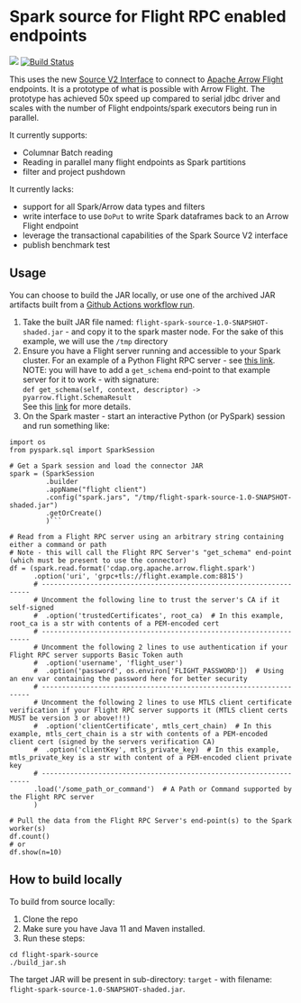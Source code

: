 Spark source for Flight RPC enabled endpoints
=========================================

[<img src="https://img.shields.io/badge/GitHub-rymurr%2Fflight--spark--source-blue.svg?logo=Github">](https://github.com/rymurr/flight-spark-source)
[![Build Status](https://github.com/rymurr/flight-spark-source/actions/workflows/maven-build.yml/badge.svg)](https://github.com/rymurr/flight-spark-source/actions/workflows/maven-build.yml)

This uses the new [Source V2 Interface](https://databricks.com/session/apache-spark-data-source-v2) to connect to 
[Apache Arrow Flight](https://www.dremio.com/understanding-apache-arrow-flight/) endpoints. It is a prototype of what is 
possible with Arrow Flight. The prototype has achieved 50x speed up compared to serial jdbc driver and scales with the
number of Flight endpoints/spark executors being run in parallel.

It currently supports:

* Columnar Batch reading
* Reading in parallel many flight endpoints as Spark partitions 
* filter and project pushdown

It currently lacks:

* support for all Spark/Arrow data types and filters
* write interface to use `DoPut` to write Spark dataframes back to an Arrow Flight endpoint
* leverage the transactional capabilities of the Spark Source V2 interface
* publish benchmark test

## Usage
You can choose to build the JAR locally, or use one of the archived JAR artifacts built from a [Github Actions workflow run](https://github.com/rymurr/flight-spark-source/actions/workflows/maven-build.yml).

1. Take the built JAR file named: `flight-spark-source-1.0-SNAPSHOT-shaded.jar` - and copy it to the spark master node.  For the sake of this example, we will use the `/tmp` directory
2. Ensure you have a Flight server running and accessible to your Spark cluster.  For an example of a Python Flight RPC server - see [this link](https://arrow.apache.org/cookbook/py/flight.html#streaming-parquet-storage-service).   
   NOTE: you will have to add a `get_schema` end-point to that example server for it to work - with signature:   
```def get_schema(self, context, descriptor) -> pyarrow.flight.SchemaResult```   
   See this [link](https://arrow.apache.org/docs/python/generated/pyarrow.flight.FlightClient.html#pyarrow.flight.FlightClient.get_schema) for more details. 
3. On the Spark master - start an interactive Python (or PySpark) session and run something like:
```
import os
from pyspark.sql import SparkSession

# Get a Spark session and load the connector JAR
spark = (SparkSession
         .builder
         .appName("flight client")
         .config("spark.jars", "/tmp/flight-spark-source-1.0-SNAPSHOT-shaded.jar")
         .getOrCreate()
         )```

# Read from a Flight RPC server using an arbitrary string containing either a command or path
# Note - this will call the Flight RPC Server's "get_schema" end-point (which must be present to use the connector)
df = (spark.read.format('cdap.org.apache.arrow.flight.spark')
      .option('uri', 'grpc+tls://flight.example.com:8815')
      # -------------------------------------------------------------------
      # Uncomment the following line to trust the server's CA if it self-signed
      #  .option('trustedCertificates', root_ca)  # In this example, root_ca is a str with contents of a PEM-encoded cert
      # -------------------------------------------------------------------
      # Uncomment the following 2 lines to use authentication if your Flight RPC server supports Basic Token auth
      #  .option('username', 'flight_user')
      #  .option('password', os.environ['FLIGHT_PASSWORD'])  # Using an env var containing the password here for better security
      # -------------------------------------------------------------------
      # Uncomment the following 2 lines to use MTLS client certificate verification if your Flight RPC server supports it (MTLS client certs MUST be version 3 or above!!!)
      #  .option('clientCertificate', mtls_cert_chain)  # In this example, mtls_cert_chain is a str with contents of a PEM-encoded client cert (signed by the servers verification CA)
      #  .option('clientKey', mtls_private_key)  # In this example, mtls_private_key is a str with content of a PEM-encoded client private key
      # -------------------------------------------------------------------
      .load('/some_path_or_command')  # A Path or Command supported by the Flight RPC server  
      )

# Pull the data from the Flight RPC Server's end-point(s) to the Spark worker(s)
df.count()
# or
df.show(n=10)
```

## How to build locally
To build from source locally:
1. Clone the repo
2. Make sure you have Java 11 and Maven installed.
3. Run these steps:
```shell
cd flight-spark-source
./build_jar.sh
```

The target JAR will be present in sub-directory: `target` - with filename: `flight-spark-source-1.0-SNAPSHOT-shaded.jar`.
